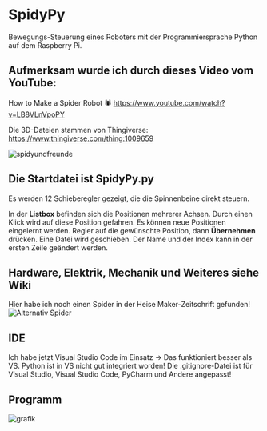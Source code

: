 # SpidyPy
Bewegungs-Steuerung eines Roboters mit der Programmiersprache Python auf dem Raspberry Pi.



## Aufmerksam wurde ich durch dieses Video vom YouTube:
How to Make a Spider Robot 🕷  https://www.youtube.com/watch?v=LB8VLnVpoPY

Die 3D-Dateien stammen von Thingiverse:  https://www.thingiverse.com/thing:1009659

![spidyundfreunde](https://user-images.githubusercontent.com/33986851/49640008-b0f1fa80-fa0c-11e8-8d91-6d8d7d36c248.jpg)

## Die Startdatei ist SpidyPy.py
  Es werden 12 Schieberegler gezeigt, die die Spinnenbeine direkt steuern.
  
  In der **Listbox** befinden sich die Positionen mehrerer Achsen. Durch einen Klick wird auf diese Position gefahren.
  Es können neue Positionen eingelernt werden.
    Regler auf die gewünschte Position, dann **Übernehmen** drücken.
      Eine Datei wird geschieben. Der Name und der Index kann in der ersten Zeile geändert werden.
      
## Hardware, Elektrik, Mechanik und Weiteres siehe Wiki
      
Hier habe ich noch einen Spider in der Heise Maker-Zeitschrift gefunden!
![Alternativ Spider](https://stat.heiseshop.de/media/static/Make/Newsletter/6_18/07_mf_Neu1.JPG)

## IDE
Ich habe jetzt Visual Studio Code im Einsatz -> Das funktioniert besser als VS. Python ist in VS nicht gut integriert worden!
Die .gitignore-Datei ist für Visual Studio, Visual Studio Code, PyCharm und Andere angepasst!

## Programm

![grafik](https://user-images.githubusercontent.com/45656660/49798446-8ec8e700-fd42-11e8-96c8-475a58900192.png)
